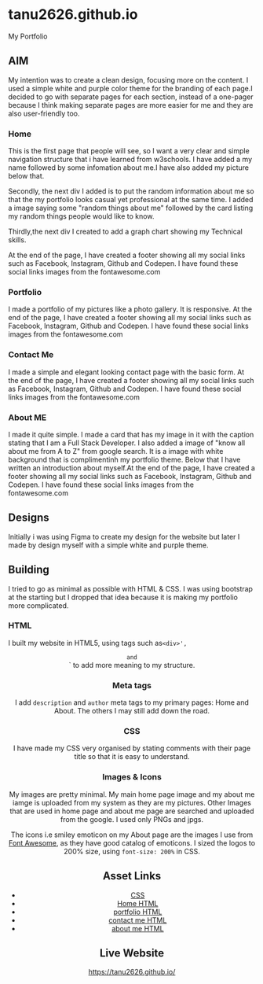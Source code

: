 # tanu2626.github.io
My Portfolio


## AIM
My intention was to create a clean design, focusing more on the content. I used a simple white and purple color theme for the branding of each page.I decided to go with separate pages for each section, instead of a one-pager because I think making separate pages are more easier for
me and they are also user-friendly too.

### Home

This is the first page that people will see, so I want a very clear and simple navigation structure that i have learned from w3schools. I have added a my name followed by some infomation about me.I have also added my picture below that.

Secondly, the next div I added is to put the random information about me so that the my portfolio looks casual yet professional at the same time. I added a image saying some "random things about me" followed by the card listing my random things people would like to know.

Thirdly,the next div I created to add a graph chart showing my Technical skills. 

At the end of the page, I have created a footer showing all my social links such as Facebook, Instagram, Github and Codepen. I have found these social links images from the fontawesome.com

### Portfolio

I made a portfolio of my pictures like a photo gallery. It is responsive. At the end of the page, I have created a footer showing all my social links such as Facebook, Instagram, Github and Codepen. I have found these social links images from the fontawesome.com

### Contact Me

I made a simple and elegant looking contact page with the basic form. At the end of the page, I have created a footer showing all my social links such as Facebook, Instagram, Github and Codepen. I have found these social links images from the fontawesome.com

### About ME

I made it quite simple. I made a card that has my image in it with the caption stating that I am a Full Stack Developer.
I also added a image of "know all about me from A to Z" from google search. It is a image with white background that is complimentinh
my portfolio theme. Below that I have written an introduction about myself.At the end of the page, I have created a footer showing all my social links such as Facebook, Instagram, Github and Codepen.
I have found these social links images from the fontawesome.com

## Designs

Initially i was using Figma to create my design for the website but later I made by design myself with a simple white and purple 
theme.

## Building

I tried to go as minimal as possible with HTML & CSS. I was using bootstrap at the starting but I dropped that idea because 
it is making my portfolio more complicated.

### HTML

I built my website in HTML5, using tags such as`<div>',`<header>` and `<footer>` to add more meaning to my structure.

### Meta tags

I add `description` and `author` meta tags to my primary pages: Home and About. The others I may still add down the road.

### CSS

I have made my CSS very organised by stating comments with their page title so that it is easy to understand. 

### Images & Icons

My images are pretty minimal. My main home page image and my about me iamge is uploaded from my system as they are my pictures. Other Images that are used in home page and about me page are searched and uploaded from the google. I used only PNGs and jpgs.

The icons i.e smiley emoticon on my About page are the images I use from [Font Awesome](http://fontawesome.io/),
as they have good catalog of emoticons. I sized the logos to 200% size, using `font-size: 200%` in CSS.

## Asset Links

- [CSS](/css/cssstyle.css)
- [Home HTML](/index.html)
- [portfolio HTML](/about/portfolio.html)
- [contact me HTML](/contact/index.html)
- [about me HTML](/aboutme/index.html)

## Live Website

https://tanu2626.github.io/

